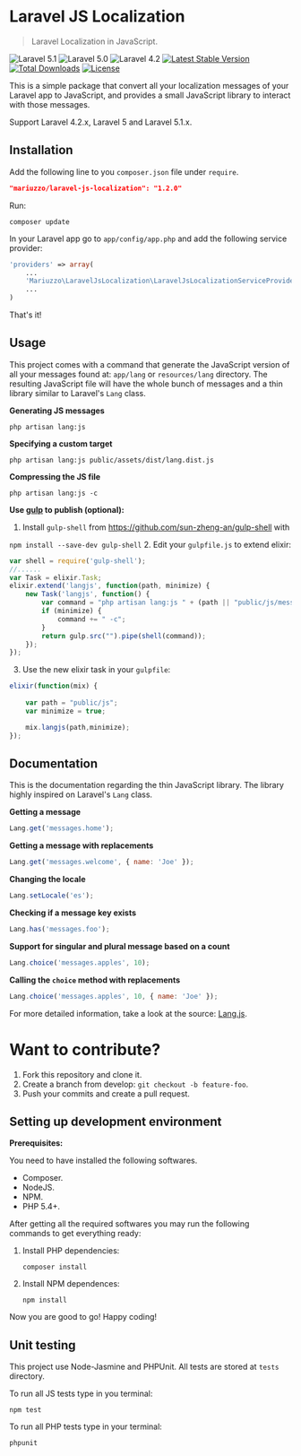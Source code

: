 Laravel JS Localization
=======================

> Laravel Localization in JavaScript.

![Laravel 5.1](https://img.shields.io/badge/Laravel-5.1-f4645f.svg)
![Laravel 5.0](https://img.shields.io/badge/Laravel-5.0-f4645f.svg)
![Laravel 4.2](https://img.shields.io/badge/Laravel-4.2-f4645f.svg)
[![Latest Stable Version](https://poser.pugx.org/mariuzzo/laravel-js-localization/v/stable.svg)](https://packagist.org/packages/mariuzzo/laravel-js-localization)
[![Total Downloads](https://poser.pugx.org/mariuzzo/laravel-js-localization/downloads.svg)](https://packagist.org/packages/mariuzzo/laravel-js-localization)
[![License](https://poser.pugx.org/mariuzzo/laravel-js-localization/license.svg)](https://packagist.org/packages/mariuzzo/laravel-js-localization)

This is a simple package that convert all your localization messages of your Laravel app to JavaScript, and provides a small JavaScript library to interact with those messages.

Support Laravel 4.2.x, Laravel 5 and Laravel 5.1.x.

Installation
------------

Add the following line to you `composer.json` file under `require`.
```json
"mariuzzo/laravel-js-localization": "1.2.0"
```
Run:
```shell
composer update
```
In your Laravel app go to `app/config/app.php` and add the following service provider:
```php
'providers' => array(
    ...
    'Mariuzzo\LaravelJsLocalization\LaravelJsLocalizationServiceProvider'
    ...
)
```
That's it!

Usage
-----

This project comes with a command that generate the JavaScript version of all your messages found at: `app/lang` or `resources/lang` directory. The resulting JavaScript file will have the whole bunch of messages and a thin library similar to Laravel's `Lang` class.

**Generating JS messages**
```shell
php artisan lang:js
```
**Specifying a custom target**
```shell
php artisan lang:js public/assets/dist/lang.dist.js
```
**Compressing the JS file**
```shell
php artisan lang:js -c
```
**Use [gulp](http://gulpjs.com/) to publish (optional):**

1. Install `gulp-shell` from https://github.com/sun-zheng-an/gulp-shell with

`npm install --save-dev gulp-shell` 
2. Edit your `gulpfile.js` to extend elixir:

```js
var shell = require('gulp-shell');
//......
var Task = elixir.Task;
elixir.extend('langjs', function(path, minimize) {
    new Task('langjs', function() {
        var command = "php artisan lang:js " + (path || "public/js/messages.js");
        if (minimize) {
            command += " -c";
        }
        return gulp.src("").pipe(shell(command));
    });
});
```

3. Use the new elixir task in your `gulpfile`:

```js
elixir(function(mix) {
    
    var path = "public/js";
    var minimize = true;

    mix.langjs(path,minimize);
});
```

Documentation
-------------

This is the documentation regarding the thin JavaScript library. The library highly inspired on Laravel's `Lang` class.

**Getting a message**
```js
Lang.get('messages.home');
```
**Getting a message with replacements**
```js
Lang.get('messages.welcome', { name: 'Joe' });
```
**Changing the locale**
```js
Lang.setLocale('es');
```
**Checking if a message key exists**
```js
Lang.has('messages.foo');
```
**Support for singular and plural message based on a count**
```js
Lang.choice('messages.apples', 10);
```
**Calling the `choice` method with replacements**
```js
Lang.choice('messages.apples', 10, { name: 'Joe' });
```
For more detailed information, take a look at the source: [Lang.js](https://github.com/rmariuzzo/Laravel-JS-Localization/blob/master/src/js/lang.js).

Want to contribute?
===================

 1. Fork this repository and clone it.
 2. Create a branch from develop: `git checkout -b feature-foo`.
 3. Push your commits and create a pull request.

Setting up development environment
----------------------------------

**Prerequisites:**

You need to have installed the following softwares.

 - Composer.
 - NodeJS.
 - NPM.
 - PHP 5.4+.

After getting all the required softwares you may run the following commands to get everything ready:

 1. Install PHP dependencies:

    ```shell
    composer install
    ```

 2. Install NPM dependences:

    ```shell
    npm install
    ```

Now you are good to go! Happy coding!

Unit testing
------------

This project use Node-Jasmine and PHPUnit. All tests are stored at `tests` directory.

To run all JS tests type in you terminal:

```shell
npm test
```

To run all PHP tests type in your terminal:

```shell
phpunit
```
